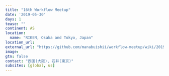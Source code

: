 ```yaml
---
title: "16th Workflow Meetup"
date: '2019-05-30'
days: 1
tease: ""
continent: AS
location:
  name: "RIKEN, Osaka and Tokyo, Japan"
location_url: 
external_url: "https://github.com/manabuishii/workflow-meetup/wiki/20190530"
image:
gtn: false
contact: "西田(大阪), 石井(東京)"
subsites: [global, us]
---
```

